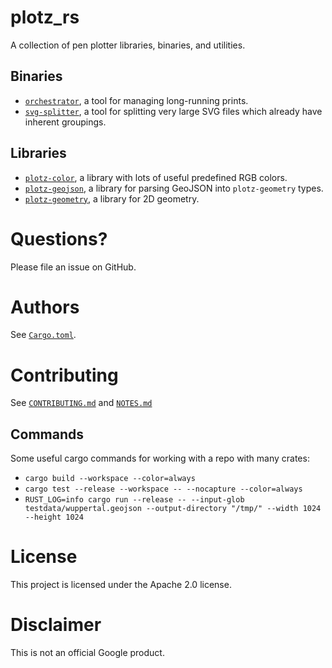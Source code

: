 # plotz_rs
A collection of pen plotter libraries, binaries, and utilities.

## Binaries

* [`orchestrator`](orchestrator/README.md), a tool for managing long-running prints.
* [`svg-splitter`](svg-splitter/README.md), a tool for splitting very large SVG files which already have inherent groupings.

## Libraries
* [`plotz-color`](plotz-color/README.md), a library with lots of useful predefined RGB colors.
* [`plotz-geojson`](plotz-geojson/README.md), a library for parsing GeoJSON into `plotz-geometry` types.
* [`plotz-geometry`](plotz-geometry/README.md), a library for 2D geometry.

# Questions?

Please file an issue on GitHub.

# Authors

See [`Cargo.toml`](Cargo.toml).

# Contributing

See [`CONTRIBUTING.md`](CONTRIBUTING.md) and [`NOTES.md`](NOTES.md)

## Commands

Some useful cargo commands for working with a repo with many crates:

 * `cargo build --workspace --color=always`
 * `cargo test --release --workspace -- --nocapture --color=always`
 * `RUST_LOG=info cargo run --release -- --input-glob testdata/wuppertal.geojson --output-directory "/tmp/" --width 1024 --height 1024`

# License

This project is licensed under the Apache 2.0 license.

# Disclaimer

This is not an official Google product. 